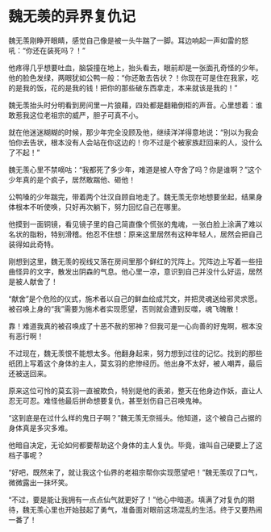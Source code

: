 # 魏无羡的异界复仇记

魏无羡刚睁开眼睛，感觉自己像是被一头牛踹了一脚。耳边响起一声如雷的怒吼：“你还在装死吗？！”

他疼得几乎想要吐血，脑袋撞在地上，抬头看去，眼前却是一张面孔奇怪的少年。他的脸色发绿，两眼犹如公鸭一般：“你还敢去告状？！你现在可是住在我家，吃的是我的饭，花的是我的钱！把你的那些破东西拿走，本来就该是我的！”

魏无羡抬头时分明看到房间里一片狼藉，四处都是翻箱倒柜的声音。心里想着：谁敢惹我这位老祖宗的威严，胆子可真不小。

就在他迷迷糊糊的时候，那少年完全没顾及他，继续洋洋得意地说：“别以为我会怕你去告状，根本没有人会站在你这边的！你不过是个被家族赶回来的人，没什么了不起！”

魏无羡心里不禁嘀咕：“我都死了多少年，难道是被人夺舍了吗？你是谁啊？”这个少年真的是个疯子，居然敢踹他、砸他！

公鸭嗓的少年踹完，带着两个壮汉自顾自地走了。魏无羡无奈地想要坐起，结果身体根本不听使唤，只好再次躺下，努力回忆自己在哪里。

他摸到一面铜镜，看见镜子里的自己简直像个慌张的鬼魂，一张白脸上涂满了难以名状的脂粉，特别滑稽。他忍不住想：原来这里居然有这种年轻人，居然会把自己装得如此奇特。

刚想到这里，魏无羡的视线又落在房间里那个鲜红的咒阵上。咒阵边上写着一些扭曲怪异的文字，散发出阴森的气息。他心里一凉，意识到自己并没什么好运，居然是被人献舍了！

“献舍”是个危险的仪式，施术者以自己的鲜血绘成咒文，并把灵魂送给邪灵求愿。被召唤上身的“我”需要为施术者实现愿望，否则就会遭到反噬，魂飞魄散！

靠！难道我真的被召唤成了十恶不赦的邪神？但我可是一心向善的好鬼啊，根本没有恶行啊！

不过现在，魏无羡恨不能想太多。他翻身起来，努力想到过往的记忆。找到的那些纸团上写着这个身体的主人，莫玄羽的悲惨经历。他出身不太好，被人嘲弄，最后还被送回来。

原来这位可怜的莫玄羽一直被欺负，特别是他的表弟，整天在他身边作妖，直让人忍无可忍。难怪他最后拼命想要复仇，甚至划伤自己召唤鬼神。

“这到底是在过什么样的鬼日子啊？”魏无羡无奈摇头。他知道，这个被自己占据的身体真是多灾多难。

他暗自决定，无论如何都要帮助这个身体的主人复仇。毕竟，谁叫自己硬要上了这档子事呢？

“好吧，既然来了，就让我这个仙界的老祖宗帮你实现愿望吧！”魏无羡叹了口气，微微露出一抹坏笑。

“不过，要是能让我拥有一点点仙气就更好了！”他心中暗道。填满了对复仇的期待，魏无羡心里也开始鼓起了勇气，准备面对眼前这场混乱的生活。终于又要热闹一番了！